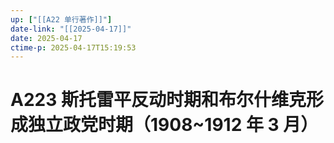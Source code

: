 ```yaml
---
up: ["[[A22 单行著作]]"]
date-link: "[[2025-04-17]]"
date: 2025-04-17
ctime-p: 2025-04-17T15:19:53
---
```


# A223 斯托雷平反动时期和布尔什维克形成独立政党时期（1908~1912 年 3 月）
